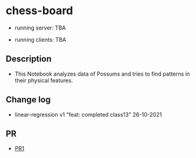 
# chess-board

- running server: TBA

- running clients: TBA

## Description

- This Notebook analyzes data of Possums and tries to find patterns in their physical features.

## Change log

- linear-regression v1 "feat: completed class13" 26-10-2021

## PR

- [PR1](https://github.com/Moha-AlHanbali/linear-regression/pull/1)